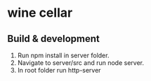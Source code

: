 # wine cellar

## Build & development

1. Run npm install in server folder.
2. Navigate to server/src and run node server.
3. In root folder run http-server 


